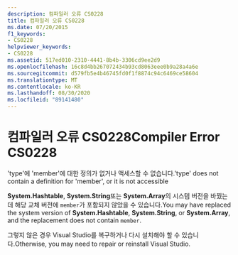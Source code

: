 ```yaml
---
description: 컴파일러 오류 CS0228
title: 컴파일러 오류 CS0228
ms.date: 07/20/2015
f1_keywords:
- CS0228
helpviewer_keywords:
- CS0228
ms.assetid: 517ed010-2310-4441-8b4b-3306cd9ee2d9
ms.openlocfilehash: 16c8d4bb267072434b93cd8063eee0b9a28a4a6e
ms.sourcegitcommit: d579fb5e4b46745fd0f1f8874c94c6469ce58604
ms.translationtype: MT
ms.contentlocale: ko-KR
ms.lasthandoff: 08/30/2020
ms.locfileid: "89141480"
---
```

# <a name="compiler-error-cs0228"></a><span data-ttu-id="302fb-103">컴파일러 오류 CS0228</span><span class="sxs-lookup"><span data-stu-id="302fb-103">Compiler Error CS0228</span></span>
<span data-ttu-id="302fb-104">'type'에 'member'에 대한 정의가 없거나 액세스할 수 없습니다.</span><span class="sxs-lookup"><span data-stu-id="302fb-104">'type' does not contain a definition for 'member', or it is not accessible</span></span>  
  
 <span data-ttu-id="302fb-105">**System.Hashtable**, **System.String**또는 **System.Array**의 시스템 버전을 바꿨는데 해당 교체 버전에 `member`가 포함되지 않았을 수 있습니다.</span><span class="sxs-lookup"><span data-stu-id="302fb-105">You may have replaced the system version of **System.Hashtable**, **System.String**, or **System.Array**, and the replacement does not contain `member`.</span></span>  
  
 <span data-ttu-id="302fb-106">그렇지 않은 경우 Visual Studio를 복구하거나 다시 설치해야 할 수 있습니다.</span><span class="sxs-lookup"><span data-stu-id="302fb-106">Otherwise, you may need to repair or reinstall Visual Studio.</span></span>
